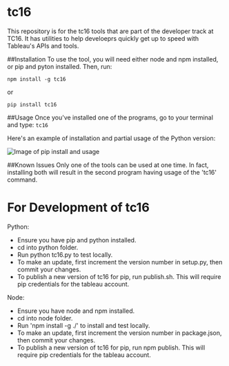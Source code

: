 # tc16

This repository is for the tc16 tools that are part of the developer track at TC16.  It has utilities to help develoeprs quickly get up to speed with Tableau's APIs and tools.

##Installation
To use the tool, you will need either node and npm installed, or pip and pyton installed.  Then, run:

<code>npm install -g tc16</code>

or

<code>pip install tc16</code>

##Usage
Once you've installed one of the programs, go to your terminal and type:
```tc16```

Here's an example of installation and partial usage of the Python version:

![Image of pip install and usage](tc16-python.gif)

##Known Issues
Only one of the tools can be used at one time. In fact, installing both will result in the second program having usage of the 'tc16' command.


# For Development of tc16

Python:
* Ensure you have pip and python installed.
* cd into python folder.
* Run python tc16.py to test locally.
* To make an update, first increment the version number in setup.py, then commit your changes.
* To publish a new version of tc16 for pip, run publish.sh.   This will require pip credentials for the tableau account.

Node:
* Ensure you have node and npm installed.
* cd into node folder.
* Run 'npm install -g ./' to install and test locally.
* To make an update, first increment the version number in package.json, then commit your changes.  
* To publish a new version of tc16 for pip, run npm publish.   This will require pip credentials for the tableau account.
